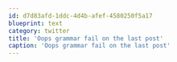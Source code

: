 ```yaml
---
id: d7d83afd-1ddc-4d4b-afef-4580250f5a17
blueprint: text
category: twitter
title: 'Oops grammar fail on the last post'
caption: 'Oops grammar fail on the last post'
---
```

